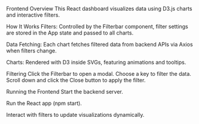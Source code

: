Frontend Overview
This React dashboard visualizes data using D3.js charts and interactive filters.

How It Works
Filters: Controlled by the Filterbar component, filter settings are stored in the App state and passed to all charts.

Data Fetching: Each chart fetches filtered data from backend APIs via Axios when filters change.

Charts: Rendered with D3 inside SVGs, featuring animations and tooltips.

Filtering
Click the Filterbar to open a modal.
Choose a key to filter the data.
Scroll down and click the Close button to apply the filter.

Running the Frontend
Start the backend server.

Run the React app (npm start).

Interact with filters to update visualizations dynamically.